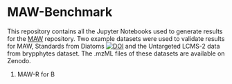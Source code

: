 # MAW-Benchmark

This repository contains all the Jupyter Notebooks used to generate results for the [MAW](https://www.github.com/zmahnoor14/MAW) repository. Two example datasets were used to validate results for MAW, Standards from Diatoms [![DOI](https://zenodo.org/badge/DOI/10.5281/zenodo.7106205.svg)](https://doi.org/10.5281/zenodo.7106205) and the Untargeted LCMS-2 data from brypphytes dataset. The .mzML files of these datasets are available on Zenodo.<br>
1. MAW-R for B
